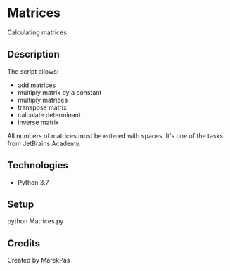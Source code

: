 # Matrices
Calculating matrices
 
## Description
The script allows:
- add matrices
- multiply matrix by a constant
- multiply matrices
- transpose matrix
- calculate determinant
- inverse matrix

All numbers of matrices must be entered with spaces.
It's one of the tasks from JetBrains Academy.

## Technologies
* Python 3.7

## Setup
python Matrices.py

## Credits
Created by MarekPas
